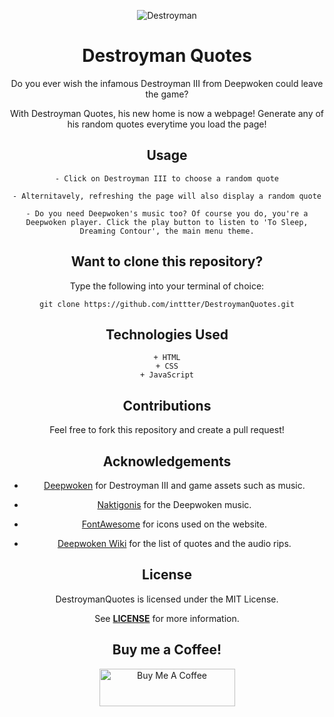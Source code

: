 <div align='center'>

![Destroyman](https://cdn.discordapp.com/attachments/892836872118763543/1178152230541606942/Destroyman_III-removebg-preview_1.png?ex=65751ac4&is=6562a5c4&hm=e7d96260b7019d0186bd7094c9593f01ecfac7028d04dda1a13c7a0f15b022e1&)

 
# Destroyman Quotes

Do you ever wish the infamous Destroyman III from Deepwoken could leave the game?

With Destroyman Quotes, his new home is now a webpage! Generate any of his random quotes everytime you load the page!

## Usage

    - Click on Destroyman III to choose a random quote

    - Alternitavely, refreshing the page will also display a random quote

    - Do you need Deepwoken's music too? Of course you do, you're a Deepwoken player. Click the play button to listen to 'To Sleep, Dreaming Contour', the main menu theme.


## Want to clone this repository?

Type the following into your terminal of choice:

    git clone https://github.com/inttter/DestroymanQuotes.git

## Technologies Used
    
    + HTML
    + CSS
    + JavaScript

## Contributions

Feel free to fork this repository and create a pull request!

## Acknowledgements

- [Deepwoken](https://www.roblox.com/games/4111023553/Deepwoken-50-OFF) for Destroyman III and game assets such as music.

- [Naktigonis](https://www.youtube.com/@naktigonis) for the Deepwoken music.

- [FontAwesome](https://fontawesome.com) for icons used on the website.

- [Deepwoken Wiki](https://deepwoken.fandom.com/wiki/Deepwoken_Wiki) for the list of quotes and the audio rips.

## License

DestroymanQuotes is licensed under the MIT License.

See [**LICENSE**](LICENSE) for more information.

## Buy me a Coffee!

<a href="https://www.buymeacoffee.com/intter" target="_blank"><img src="https://cdn.buymeacoffee.com/buttons/v2/default-blue.png" alt="Buy Me A Coffee" style="height: 60px !important;width: 217px !important;" ></a>




